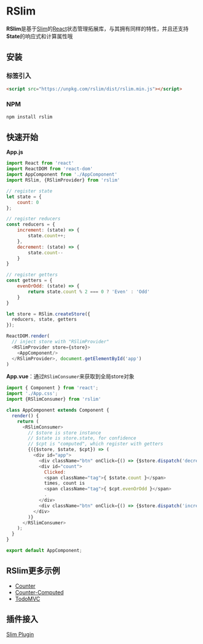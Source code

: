 # RSlim

**RSlim**是基于[Slim](/zh/intro.html)的[React](https://reactjs.org//)状态管理拓展库，与其拥有同样的特性，并且还支持**State**的响应式和计算属性哦

## 安装

### 标签引入

```html
<script src="https://unpkg.com/rslim/dist/rslim.min.js"></script>
```

### NPM

```bash
npm install rslim
```

## 快速开始

**App.js**

```javascript
import React from 'react'
import ReactDOM from 'react-dom'
import AppComponent from './AppComponent'
import RSlim, {RSlimProvider} from 'rslim'

// register state
let state = {
    count: 0
};

// register reducers
const reducers = {
    increment: (state) => {
        state.count++;
    },
    decrement: (state) => {
        state.count--
    }
}

// register getters
const getters = {
    evenOrOdd: (state) => {
        return state.count % 2 === 0 ? 'Even' : 'Odd'
    }
}

let store = RSlim.createStore({
  reducers, state, getters
});

ReactDOM.render(
  // inject store with "RSlimProvider"
  <RSlimProvider store={store}>
    <AppComponent/>
  </RSlimProvider>, document.getElementById('app')
)
```

**App.vue**：通过`RSlimConsumer`来获取到全局store对象

```javascript
import { Component } from 'react';
import './App.css';
import {RSlimConsumer} from 'rslim'

class AppComponent extends Component {
  render() {
    return (
      <RSlimConsumer>
        // $store is store instance
        // $state is store.state, for confidence
        // $cpt is "computed", which register with getters
        {({$store, $state, $cpt}) => (
          <div id="app">
            <div className="btn" onClick={() => {$store.dispatch('decrement')}}>-</div>
            <div id="count">
              Clicked:
              <span className="tag">{ $state.count }</span>
              times, count is
              <span className="tag">{ $cpt.evenOrOdd }</span>
              .
            </div>
            <div className="btn" onClick={() => {$store.dispatch('increment')}}>+</div>
          </div>
        )}
      </RSlimConsumer>
    );
  }
}

export default AppComponent;
```

## RSlim更多示例
* [Counter](https://github.com/victor0210/slim/tree/master/example/react-counter)
* [Counter-Computed](https://github.com/victor0210/slim/tree/master/example/react-counter-computed)
* [TodoMVC](https://github.com/victor0210/slim/tree/master/example/react-todomvc)

## 插件接入
[Slim Plugin](/zh/plugin.html)
